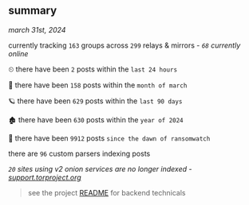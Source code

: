 
## summary
_march 31st, 2024_

currently tracking `163` groups across `299` relays & mirrors - _`68` currently online_

⏲ there have been `2` posts within the `last 24 hours`

🦈 there have been `158` posts within the `month of march`

🪐 there have been `629` posts within the `last 90 days`

🏚 there have been `630` posts within the `year of 2024`

🦕 there have been `9912` posts `since the dawn of ransomwatch`

there are `96` custom parsers indexing posts

_`20` sites using v2 onion services are no longer indexed - [support.torproject.org](https://support.torproject.org/onionservices/v2-deprecation/)_

> see the project [README](https://github.com/joshhighet/ransomwatch#ransomwatch--) for backend technicals

